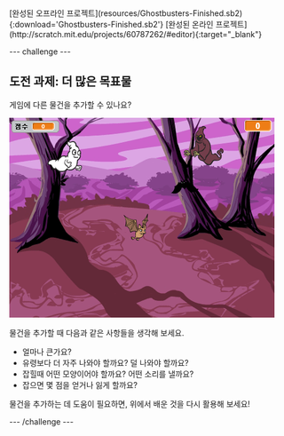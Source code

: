<div class="p-hero-buttons">
  [완성된 오프라인 프로젝트](resources/Ghostbusters-Finished.sb2){:download='Ghostbusters-Finished.sb2'} [완성된 온라인 프로젝트](http://scratch.mit.edu/projects/60787262/#editor){:target="_blank"}
</div>

\--- challenge \---

## 도전 과제: 더 많은 목표물

게임에 다른 물건을 추가할 수 있나요?

![screenshot](images/ghost-final.png)

물건을 추가할 때 다음과 같은 사항들을 생각해 보세요.

+ 얼마나 큰가요?
+ 유령보다 더 자주 나와야 할까요? 덜 나와야 할까요?
+ 잡힐때 어떤 모양이어야 할까요? 어떤 소리를 낼까요?
+ 잡으면 몇 점을 얻거나 잃게 할까요?

물건을 추가하는 데 도움이 필요하면, 위에서 배운 것을 다시 활용해 보세요!

\--- /challenge \---